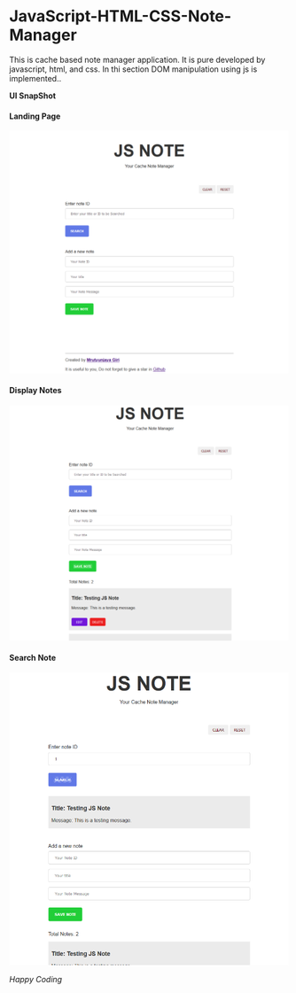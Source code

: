 # JavaScript-HTML-CSS-Note-Manager
This is cache based note manager application. It is pure developed by javascript, html, and css. In thi section DOM manipulation using js is implemented..

**UI SnapShot**

#### Landing Page
![alt text](https://github.com/mrutyunjayagiri/JavaScript-HTML-CSS-Note-Manager/blob/master/assets/images/javascript-note%20(1).png "Landing Page")


#### Display Notes
![alt text](https://github.com/mrutyunjayagiri/JavaScript-HTML-CSS-Note-Manager/blob/master/assets/images/javascript-note%20(2).png "Add and Display Notes")


#### Search Note
![alt text](https://github.com/mrutyunjayagiri/JavaScript-HTML-CSS-Note-Manager/blob/master/assets/images/javascript-note%20(3).png "Searching Note")



*Happy Coding*
